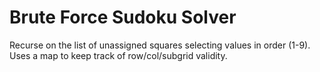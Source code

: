 # Brute Force Sudoku Solver
Recurse on the list of unassigned squares selecting values in order (1-9). 
Uses a map to keep track of row/col/subgrid validity.
